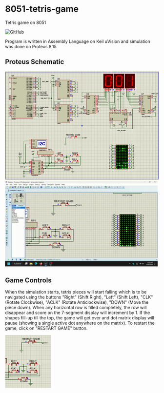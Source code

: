 # 8051-tetris-game
Tetris game on 8051

![GitHub](https://img.shields.io/github/license/ashvnv/FPGA-Ping-Pong-game)

Program is written in Assembly Language on Keil uVision and simulation was done on Proteus 8.15

## Proteus Schematic
<img src="https://raw.githubusercontent.com/ashvnv/8051-tetris-game/refs/heads/main/Pics/Tetris2.png?raw=true">

<img src="https://raw.githubusercontent.com/ashvnv/8051-tetris-game/refs/heads/main/Pics/tetris4.gif?raw=true" width=500>

## Game Controls ##
When the simulation starts, tetris pieces will start falling which is to be navigated using the buttons "Right" (Shift Right), "Left" (Shift Left), "CLK" (Rotate Clockwise), "ACLK" (Rotate Anticlockwise), "DOWN" (Move the piece down). When any horizontal row is filled completely, the row will disappear and score on the 7-segment display will increment by 1. If the shapes fill-up till the top, the game will get over and dot matrix display will pause (showing a single active dot anywhere on the matrix). To restart the game, click on "RESTART GAME" button.

<img src="https://raw.githubusercontent.com/ashvnv/8051-tetris-game/refs/heads/main/Pics/Tetris3.png?raw=true" width=150>
